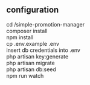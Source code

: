 ## configuration

cd /simple-promotion-manager\
composer install\
npm install\
cp .env.example .env\
insert db credentials into .env\
php artisan key:generate\
php artisan migrate\
php artisan db:seed\
npm run watch

            
